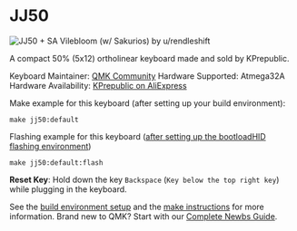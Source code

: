 # JJ50

![JJ50 + SA Vilebloom (w/ Sakurios) by u/rendleshift](https://i.imgur.com/SwYZ4wol.jpg)

A compact 50% (5x12) ortholinear keyboard made and sold by KPrepublic.

Keyboard Maintainer: [QMK Community](https://github.com/qmk)
Hardware Supported: Atmega32A
Hardware Availability: [KPrepublic on AliExpress](https://www.aliexpress.com/item/jj50-v1-0-Custom-Mechanical-Keyboard-50-PCB-programmed-50-preonic-layouts-bface-firmware-with-rgb/32848915277.html)

Make example for this keyboard (after setting up your build environment):

    make jj50:default

Flashing example for this keyboard ([after setting up the bootloadHID flashing environment](https://docs.qmk.fm/#/flashing_bootloadhid))

    make jj50:default:flash

**Reset Key**: Hold down the key `Backspace` (`Key below the top right key`) while plugging in the keyboard.

See the [build environment setup](https://docs.qmk.fm/#/getting_started_build_tools) and the [make instructions](https://docs.qmk.fm/#/getting_started_make_guide) for more information. Brand new to QMK? Start with our [Complete Newbs Guide](https://docs.qmk.fm/#/newbs).
